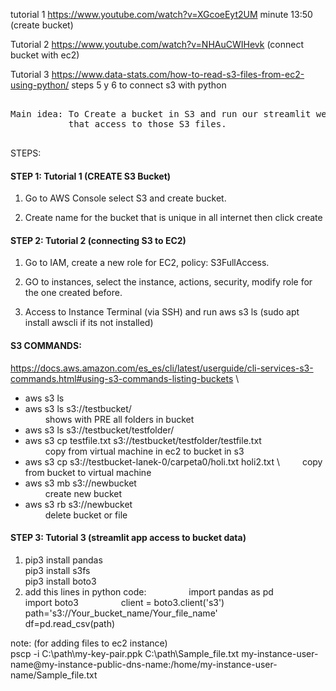 tutorial 1 https://www.youtube.com/watch?v=XGcoeEyt2UM
	minute 13:50 (create bucket)
  
Tutorial 2 https://www.youtube.com/watch?v=NHAuCWIHevk
       (connect bucket with ec2)
       
Tutorial 3 https://www.data-stats.com/how-to-read-s3-files-from-ec2-using-python/
	steps 5 y 6 to connect s3 with python 


<pre>      
Main idea: To Create a bucket in S3 and run our streamlit web app in EC2 
           that access to those S3 files.
	   
</pre>  

STEPS:


#### STEP 1: Tutorial 1 (CREATE S3 Bucket)

1) Go to AWS Console select S3 and create bucket.
 
2) Create name for the bucket that is unique in all internet then click create

#### STEP 2: Tutorial 2 (connecting S3 to EC2)

1) Go to IAM, create a new role for EC2, policy: S3FullAccess.
 
2) GO to instances, select the instance, actions, security, modify role for the one created before. 
 
3) Access to Instance Terminal (via SSH) and run aws s3 ls  (sudo apt install awscli if its not installed)

#### S3 COMMANDS: 
https://docs.aws.amazon.com/es_es/cli/latest/userguide/cli-services-s3-commands.html#using-s3-commands-listing-buckets \

- aws s3 ls
 - aws s3 ls s3://testbucket/ \
&emsp;&emsp;	shows with  PRE all folders in bucket 
 - aws s3 ls s3://testbucket/testfolder/	 
 - aws s3 cp testfile.txt s3://testbucket/testfolder/testfile.txt \
&emsp;&emsp; copy from virtual machine in ec2 to bucket in s3
 - aws s3 cp s3://testbucket-lanek-0/carpeta0/holi.txt holi2.txt \ 
 &emsp;&emsp; copy from bucket to virtual machine
 - aws s3 mb s3://newbucket  \
 &emsp;&emsp; create new bucket
 - aws s3 rb s3://newbucket \
  &emsp;&emsp; delete bucket or file
 
      
#### STEP 3: Tutorial 3 (streamlit app access to bucket data)
1)  pip3 install pandas \
    pip3 install s3fs \
    pip3 install boto3 
2) add this lines in python code:
 &emsp;&emsp; &emsp;&emsp; import pandas as pd
 &emsp;&emsp; &emsp;&emsp; import boto3
 &emsp;&emsp; &emsp;&emsp; client = boto3.client('s3')
 &emsp;&emsp; &emsp;&emsp; path='s3://Your_bucket_name/Your_file_name'
 &emsp;&emsp; &emsp;&emsp; df=pd.read_csv(path)

note: (for adding files to ec2 instance)\
pscp -i C:\path\my-key-pair.ppk C:\path\Sample_file.txt my-instance-user-name@my-instance-public-dns-name:/home/my-instance-user-name/Sample_file.txt 


